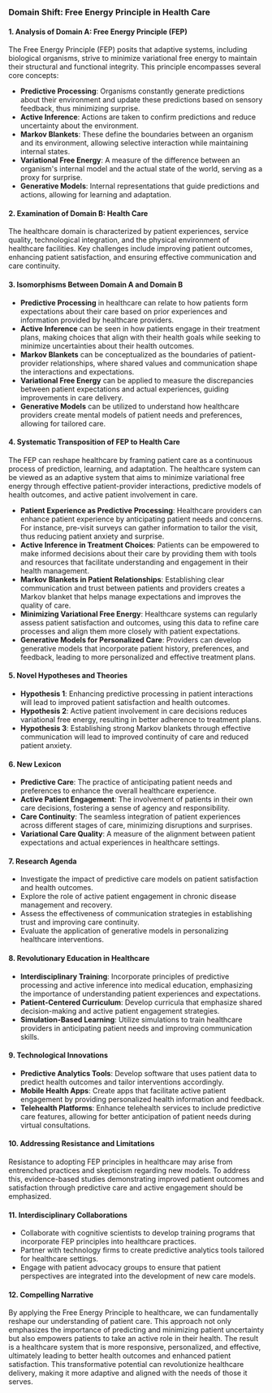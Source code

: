### Domain Shift: Free Energy Principle in Health Care

#### 1. Analysis of Domain A: Free Energy Principle (FEP)

The Free Energy Principle (FEP) posits that adaptive systems, including biological organisms, strive to minimize variational free energy to maintain their structural and functional integrity. This principle encompasses several core concepts:

- **Predictive Processing**: Organisms constantly generate predictions about their environment and update these predictions based on sensory feedback, thus minimizing surprise.
- **Active Inference**: Actions are taken to confirm predictions and reduce uncertainty about the environment.
- **Markov Blankets**: These define the boundaries between an organism and its environment, allowing selective interaction while maintaining internal states.
- **Variational Free Energy**: A measure of the difference between an organism's internal model and the actual state of the world, serving as a proxy for surprise.
- **Generative Models**: Internal representations that guide predictions and actions, allowing for learning and adaptation.
  
#### 2. Examination of Domain B: Health Care

The healthcare domain is characterized by patient experiences, service quality, technological integration, and the physical environment of healthcare facilities. Key challenges include improving patient outcomes, enhancing patient satisfaction, and ensuring effective communication and care continuity.

#### 3. Isomorphisms Between Domain A and Domain B

- **Predictive Processing** in healthcare can relate to how patients form expectations about their care based on prior experiences and information provided by healthcare providers.
- **Active Inference** can be seen in how patients engage in their treatment plans, making choices that align with their health goals while seeking to minimize uncertainties about their health outcomes.
- **Markov Blankets** can be conceptualized as the boundaries of patient-provider relationships, where shared values and communication shape the interactions and expectations.
- **Variational Free Energy** can be applied to measure the discrepancies between patient expectations and actual experiences, guiding improvements in care delivery.
- **Generative Models** can be utilized to understand how healthcare providers create mental models of patient needs and preferences, allowing for tailored care.

#### 4. Systematic Transposition of FEP to Health Care

The FEP can reshape healthcare by framing patient care as a continuous process of prediction, learning, and adaptation. The healthcare system can be viewed as an adaptive system that aims to minimize variational free energy through effective patient-provider interactions, predictive models of health outcomes, and active patient involvement in care.

- **Patient Experience as Predictive Processing**: Healthcare providers can enhance patient experience by anticipating patient needs and concerns. For instance, pre-visit surveys can gather information to tailor the visit, thus reducing patient anxiety and surprise.
- **Active Inference in Treatment Choices**: Patients can be empowered to make informed decisions about their care by providing them with tools and resources that facilitate understanding and engagement in their health management.
- **Markov Blankets in Patient Relationships**: Establishing clear communication and trust between patients and providers creates a Markov blanket that helps manage expectations and improves the quality of care.
- **Minimizing Variational Free Energy**: Healthcare systems can regularly assess patient satisfaction and outcomes, using this data to refine care processes and align them more closely with patient expectations.
- **Generative Models for Personalized Care**: Providers can develop generative models that incorporate patient history, preferences, and feedback, leading to more personalized and effective treatment plans.

#### 5. Novel Hypotheses and Theories

- **Hypothesis 1**: Enhancing predictive processing in patient interactions will lead to improved patient satisfaction and health outcomes.
- **Hypothesis 2**: Active patient involvement in care decisions reduces variational free energy, resulting in better adherence to treatment plans.
- **Hypothesis 3**: Establishing strong Markov blankets through effective communication will lead to improved continuity of care and reduced patient anxiety.

#### 6. New Lexicon

- **Predictive Care**: The practice of anticipating patient needs and preferences to enhance the overall healthcare experience.
- **Active Patient Engagement**: The involvement of patients in their own care decisions, fostering a sense of agency and responsibility.
- **Care Continuity**: The seamless integration of patient experiences across different stages of care, minimizing disruptions and surprises.
- **Variational Care Quality**: A measure of the alignment between patient expectations and actual experiences in healthcare settings.

#### 7. Research Agenda

- Investigate the impact of predictive care models on patient satisfaction and health outcomes.
- Explore the role of active patient engagement in chronic disease management and recovery.
- Assess the effectiveness of communication strategies in establishing trust and improving care continuity.
- Evaluate the application of generative models in personalizing healthcare interventions.

#### 8. Revolutionary Education in Healthcare

- **Interdisciplinary Training**: Incorporate principles of predictive processing and active inference into medical education, emphasizing the importance of understanding patient experiences and expectations.
- **Patient-Centered Curriculum**: Develop curricula that emphasize shared decision-making and active patient engagement strategies.
- **Simulation-Based Learning**: Utilize simulations to train healthcare providers in anticipating patient needs and improving communication skills.

#### 9. Technological Innovations

- **Predictive Analytics Tools**: Develop software that uses patient data to predict health outcomes and tailor interventions accordingly.
- **Mobile Health Apps**: Create apps that facilitate active patient engagement by providing personalized health information and feedback.
- **Telehealth Platforms**: Enhance telehealth services to include predictive care features, allowing for better anticipation of patient needs during virtual consultations.

#### 10. Addressing Resistance and Limitations

Resistance to adopting FEP principles in healthcare may arise from entrenched practices and skepticism regarding new models. To address this, evidence-based studies demonstrating improved patient outcomes and satisfaction through predictive care and active engagement should be emphasized.

#### 11. Interdisciplinary Collaborations

- Collaborate with cognitive scientists to develop training programs that incorporate FEP principles into healthcare practices.
- Partner with technology firms to create predictive analytics tools tailored for healthcare settings.
- Engage with patient advocacy groups to ensure that patient perspectives are integrated into the development of new care models.

#### 12. Compelling Narrative

By applying the Free Energy Principle to healthcare, we can fundamentally reshape our understanding of patient care. This approach not only emphasizes the importance of predicting and minimizing patient uncertainty but also empowers patients to take an active role in their health. The result is a healthcare system that is more responsive, personalized, and effective, ultimately leading to better health outcomes and enhanced patient satisfaction. This transformative potential can revolutionize healthcare delivery, making it more adaptive and aligned with the needs of those it serves.